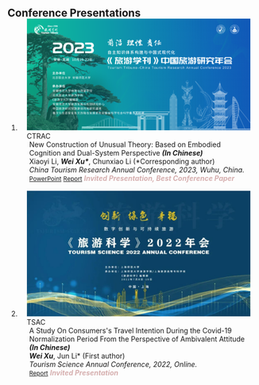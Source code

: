 <h2 id="Conference Presentations" style="margin: 2px 0px -15px;">Conference Presentations</h2>

<div class="publications">
<ol class="bibliography">


<li>
<div class="pub-row">

  <div class="col-sm-3 abbr" style="position: relative;padding-right: 15px;padding-left: 15px;">
    <img src="assets/img/CTRAC.png" class="teaser img-fluid z-depth-1">
    <abbr class="badge">CTRAC</abbr>
  </div>

  <div class="col-sm-9" style="position: relative;padding-right: 15px;padding-left: 20px;">
    <div class="title"><a>New Construction of Unusual Theory: Based on Embodied Cognition and Dual-System Perspective</a> <strong><i style>(In Chinese)</i></strong></div>
    <div class="author">Xiaoyi Li, <strong><i style>Wei Xu*</I></strong>, Chunxiao Li (*Corresponding author)</div>
    <div class="periodical"><em>China Tourism Research Annual Conference, 2023, Wuhu, China.</em></div>
    <div class="links">
      <a href="assets/files/China Tourism Research Annual Conference.pdf" class="btn btn-sm z-depth-0" role="button" target="_blank" style="font-size:12px;">PowerPoint</a>
      <a href="https://mp.weixin.qq.com/s/ZO0a-QIA47QLMtl-o705OA" class="btn btn-sm z-depth-0" role="button" target="_blank" style="font-size:12px;">Report</a>
      <!-- <a href="https://pypi.org/project/KTensors/" class="btn btn-sm z-depth-0" role="button" target="_blank" style="font-size:12px;">Package</a> -->
      <!-- <a href="assets/files/TTH Program.pdf" class="btn btn-sm z-depth-0" role="button" target="_blank" style="font-size:12px;">Program</a> -->
      <strong><i style="color:#D6AFAF">Invited Presentation, Best Conference Paper</I></strong>
    </div>
  </div>
</div>
</li>
  
<br>


<li>
<div class="pub-row">

  <div class="col-sm-3 abbr" style="position: relative;padding-right: 15px;padding-left: 15px;">
    <img src="assets/img/TSAC.png" class="teaser img-fluid z-depth-1">
    <abbr class="badge">TSAC</abbr>
  </div>

  <div class="col-sm-9" style="position: relative;padding-right: 15px;padding-left: 20px;">
    <div class="title"><a>A Study On Consumers's Travel Intention During the Covid-19 Normalization Period From the Perspective of Ambivalent Attitude</a> <strong><i style>(In Chinese)</i></strong></div>
    <div class="author"><strong><i style>Wei Xu</i></strong>, Jun Li* (First author)</div>
    <div class="periodical"><em>Tourism Science Annual Conference, 2022, Online.</em></div>
    <div class="links">
      <!-- <a href="assets/files/Tourism Science Annual Conference.pdf" class="btn btn-sm z-depth-0" role="button" target="_blank" style="font-size:12px;">PowerPoint</a> -->
      <a href="http://lykx.sitsh.edu.cn/CN/column/item63.shtml" class="btn btn-sm z-depth-0" role="button" target="_blank" style="font-size:12px;">Report</a>
      <!-- <a href="https://pypi.org/project/KTensors/" class="btn btn-sm z-depth-0" role="button" target="_blank" style="font-size:12px;">Package</a> -->
      <!-- <a href="assets/files/TTH Program.pdf" class="btn btn-sm z-depth-0" role="button" target="_blank" style="font-size:12px;">Program</a> -->
      <strong><i style="color:#D6AFAF">Invited Presentation</i></strong>
    </div>
  </div>
</div>
</li>
  
<br>


</ol>
</div>
